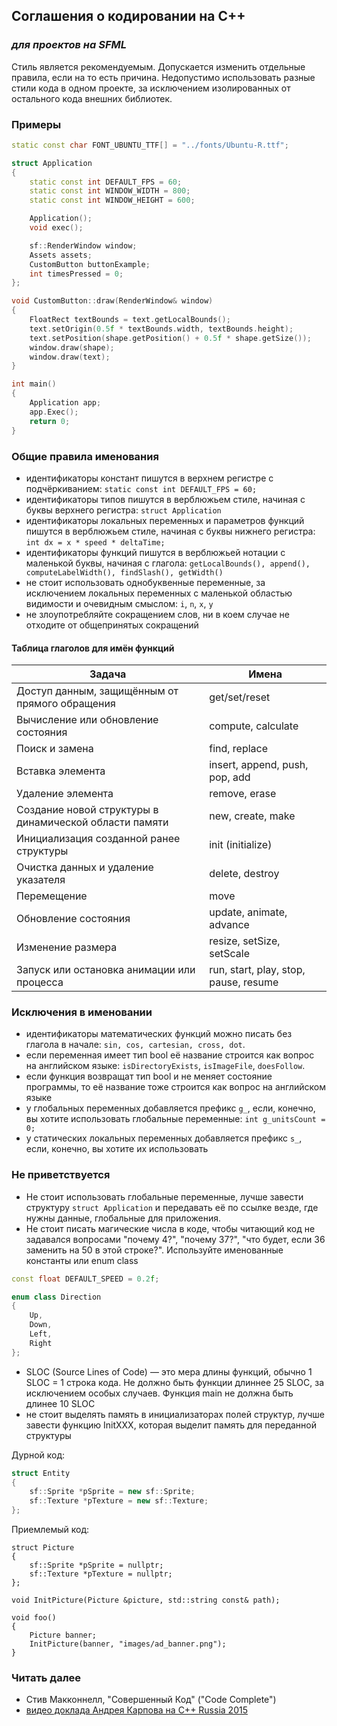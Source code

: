 ## Соглашения о кодировании на C++
### _для проектов на SFML_

Стиль является рекомендуемым. Допускается изменить отдельные правила, если на то есть причина. Недопустимо использовать разные стили кода в одном проекте, за исключением изолированных от остального кода внешних библиотек.

### Примеры
```cpp
static const char FONT_UBUNTU_TTF[] = "../fonts/Ubuntu-R.ttf";

struct Application
{
    static const int DEFAULT_FPS = 60;
    static const int WINDOW_WIDTH = 800;
    static const int WINDOW_HEIGHT = 600;

    Application();
    void exec();

    sf::RenderWindow window;
    Assets assets;
    CustomButton buttonExample;
    int timesPressed = 0;
};

void CustomButton::draw(RenderWindow& window)
{
    FloatRect textBounds = text.getLocalBounds();
    text.setOrigin(0.5f * textBounds.width, textBounds.height);
    text.setPosition(shape.getPosition() + 0.5f * shape.getSize());
    window.draw(shape);
    window.draw(text);
}

int main()
{
    Application app;
    app.Exec();
    return 0;
}
```

### Общие правила именования

- идентификаторы констант пишутся в верхнем регистре с подчёркиванием: ```static const int DEFAULT_FPS = 60;```
- идентификаторы типов пишутся в верблюжьем стиле, начиная с буквы верхнего регистра: ```struct Application```
- идентификаторы локальных переменных и параметров функций пишутся в верблюжьем стиле, начиная с буквы нижнего регистра: ```int dx = x * speed * deltaTime;```
- идентификаторы функций пишутся в верблюжьей нотации с маленькой буквы, начиная с глагола: ```getLocalBounds(), append(), computeLabelWidth(), findSlash(), getWidth()```
- не стоит использовать однобуквенные переменные, за исключением локальных переменных с маленькой областью видимости и очевидным смыслом: ```i```, ```n```, ```x```, ```y```
- не злоупотребляйте сокращением слов, ни в коем случае не отходите от общепринятых сокращений

#### Таблица глаголов для имён функций

| Задача       | Имена        |
| ------------ | ------------ |
| Доступ данным, защищённым от прямого обращения | get/set/reset |
| Вычисление или обновление состояния | compute, calculate |
| Поиск и замена | find, replace |
| Вставка элемента | insert, append, push, pop, add |
| Удаление элемента | remove, erase |
| Создание новой структуры в динамической области памяти | new, create, make |
| Инициализация созданной ранее структуры | init (initialize) |
| Очистка данных и удаление указателя | delete, destroy |
| Перемещение | move |
| Обновление состояния | update, animate, advance|
| Изменение размера | resize, setSize, setScale|
| Запуск или остановка анимации или процесса | run, start, play, stop, pause, resume|

### Исключения в именовании

- идентификаторы математических функций можно писать без глагола в начале: ```sin, cos, cartesian, cross, dot```.
- если переменная имеет тип bool её название строится как вопрос на английском языке: ```isDirectoryExists```, ```isImageFile```, ```doesFollow```.
- если функция возвращат тип bool и не меняет состояние программы, то её название тоже строится как вопрос на английском языке
- у глобальных переменных добавляется префикс ```g_```, если, конечно, вы хотите использовать глобальные переменные: ```int g_unitsCount = 0;```
- у статических локальных переменных добавляется префикс ```s_```, если, конечно, вы хотите их использовать

### Не приветствуется

- Не стоит использовать глобальные переменные, лучше завести структуру ```struct Application``` и передавать её по ссылке везде, где нужны данные, глобальные для приложения.
- Не стоит писать магические числа в коде, чтобы читающий код не задавался вопросами "почему 4?", "почему 37?", "что будет, если 36 заменить на 50 в этой строке?". Используйте именованные константы или enum class
```cpp
const float DEFAULT_SPEED = 0.2f;

enum class Direction
{
    Up,
    Down,
    Left,
    Right
};
```
- SLOC (Source Lines of Code) — это мера длины функций, обычно 1 SLOC = 1 строка кода. Не должно быть функции длиннее 25 SLOC, за исключением особых случаев. Функция main не должна быть длинее 10 SLOC
- не стоит выделять память в инициализаторах полей структур, лучше завести функцию InitXXX, которая выделит память для переданной структуры

Дурной код:
```cpp
struct Entity
{
    sf::Sprite *pSprite = new sf::Sprite;
    sf::Texture *pTexture = new sf::Texture;
};
```
Приемлемый код:
```
struct Picture
{
    sf::Sprite *pSprite = nullptr;
    sf::Texture *pTexture = nullptr;
};

void InitPicture(Picture &picture, std::string const& path);

void foo()
{
    Picture banner;
    InitPicture(banner, "images/ad_banner.png");
}
```

### Читать далее
- Стив Макконнелл, "Совершенный Код" ("Code Complete")
- [видео доклада Андрея Карпова на C++ Russia 2015](https://www.youtube.com/watch?v=fqmk67ivDTU&index=9&list=PLrs_DcVZNww22J_uDSJn7bLNOlly7n8p2)
